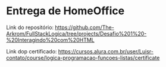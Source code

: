 # Entrega de HomeOffice
Link do repositório: https://github.com/The-Arkrom/FullStackLogica/tree/projects/Desafio%201%20-%20Interagindo%20com%20HTML

Link dop certificado: https://cursos.alura.com.br/user/Luisr-contato/course/logica-programacao-funcoes-listas/certificate
